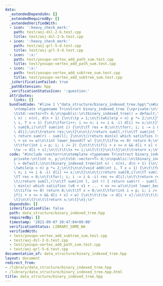 ```yaml
---
data:
  _extendedDependsOn: []
  _extendedRequiredBy: []
  _extendedVerifiedWith:
  - icon: ':heavy_check_mark:'
    path: test/aoj-dsl-2-b.test.cpp
    title: test/aoj-dsl-2-b.test.cpp
  - icon: ':heavy_check_mark:'
    path: test/aoj-grl-5-d.test.cpp
    title: test/aoj-grl-5-d.test.cpp
  - icon: ':x:'
    path: test/yosupo-vertex_add_path_sum.test.cpp
    title: test/yosupo-vertex_add_path_sum.test.cpp
  - icon: ':x:'
    path: test/yosupo-vertex_add_subtree_sum.test.cpp
    title: test/yosupo-vertex_add_subtree_sum.test.cpp
  _isVerificationFailed: true
  _pathExtension: hpp
  _verificationStatusIcon: ':question:'
  attributes:
    links: []
  bundledCode: "#line 1 \"data_structure/binary_indexed_tree.hpp\"\n#include <vector>\n\
    \ntemplate <typename T>\nstruct binary_indexed_tree {\nprivate:\n\tint n, p;\n\
    \tstd::vector<T> d;\n\npublic:\n\tbinary_indexed_tree() = default;\n\n\tbinary_indexed_tree(int\
    \ n) : n(n), d(n + 1) {\n\t\tp = 1;\n\t\twhile(p < n) p *= 2;\n\t}\n\n\tvoid add(int\
    \ i, T x = 1) {\n\t\tfor(i++; i <= n; i += i & -i) d[i] += x;\n\t}\n\n\t//return\
    \ sum[0,i)\n\tT sum(int i) {\n\t\tT res = 0;\n\t\tfor(; i; i -= i & -i) res +=\
    \ d[i];\n\t\treturn res;\n\t}\n\n\t//return sum[l,r)\n\tT sum(int l, int r) {\
    \ return sum(r) - sum(l); }\n\n\t//return min(x) which satisfies (v0 + v1 + ...\
    \ + vx >= w)\n\tint lower_bound(T w) {\n\t\tif(w <= 0) return 0;\n\t\tT x = 0;\n\
    \t\tfor(int i = p; i; i /= 2) {\n\t\t\tif(i + x <= n && d[i + x] < w) {\n\t\t\t\
    \tw -= d[i + x];\n\t\t\t\tx += i;\n\t\t\t}\n\t\t}\n\t\treturn x;\n\t}\n};\n"
  code: "#include <vector>\n\ntemplate <typename T>\nstruct binary_indexed_tree {\n\
    private:\n\tint n, p;\n\tstd::vector<T> d;\n\npublic:\n\tbinary_indexed_tree()\
    \ = default;\n\n\tbinary_indexed_tree(int n) : n(n), d(n + 1) {\n\t\tp = 1;\n\t\
    \twhile(p < n) p *= 2;\n\t}\n\n\tvoid add(int i, T x = 1) {\n\t\tfor(i++; i <=\
    \ n; i += i & -i) d[i] += x;\n\t}\n\n\t//return sum[0,i)\n\tT sum(int i) {\n\t\
    \tT res = 0;\n\t\tfor(; i; i -= i & -i) res += d[i];\n\t\treturn res;\n\t}\n\n\
    \t//return sum[l,r)\n\tT sum(int l, int r) { return sum(r) - sum(l); }\n\n\t//return\
    \ min(x) which satisfies (v0 + v1 + ... + vx >= w)\n\tint lower_bound(T w) {\n\
    \t\tif(w <= 0) return 0;\n\t\tT x = 0;\n\t\tfor(int i = p; i; i /= 2) {\n\t\t\t\
    if(i + x <= n && d[i + x] < w) {\n\t\t\t\tw -= d[i + x];\n\t\t\t\tx += i;\n\t\t\
    \t}\n\t\t}\n\t\treturn x;\n\t}\n};\n"
  dependsOn: []
  isVerificationFile: false
  path: data_structure/binary_indexed_tree.hpp
  requiredBy: []
  timestamp: '2021-09-07 20:47:04+09:00'
  verificationStatus: LIBRARY_SOME_WA
  verifiedWith:
  - test/yosupo-vertex_add_subtree_sum.test.cpp
  - test/aoj-dsl-2-b.test.cpp
  - test/yosupo-vertex_add_path_sum.test.cpp
  - test/aoj-grl-5-d.test.cpp
documentation_of: data_structure/binary_indexed_tree.hpp
layout: document
redirect_from:
- /library/data_structure/binary_indexed_tree.hpp
- /library/data_structure/binary_indexed_tree.hpp.html
title: data_structure/binary_indexed_tree.hpp
---
```

